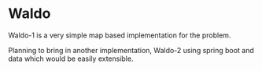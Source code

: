 # Waldo
Waldo-1 is a very simple map based implementation for the problem.

Planning to bring in another implementation, Waldo-2 using spring boot and data which would be easily extensible.
